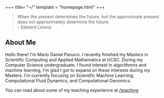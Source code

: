 +++
title= "~/"
template = "homepage.html"
+++

> When the present determines the future,
> but the approximate present does not approximately determine the future. <br> 
> -<cite> Edward Lorenz </cite>

## About Me 
Hello there! I'm Mario Daniel Panuco. I recently finished my Masters in Scientific Computing and Applied Mathematics at UCSC. During my Computer Science undergraduate, I found interest in algorithmns and machine learning, I'm glad I got to expand on these interests during my Masters. I'm currently focusing on Scientific Machine Learning, Computational Fluid Dynamics, and Computational Genomics. 


You can read about some of my teaching experience at [/teaching](@/teaching.md) 

